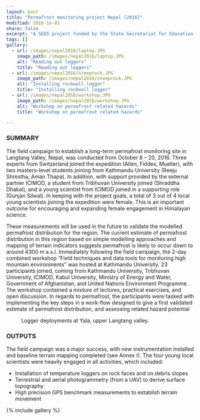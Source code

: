 ```yaml
---
layout: post
title: "Permafrost monitoring project Nepal [2016]"
modified: 2016-1o-01
share: false
excerpt: "A SEED project funded by the State Secretariat for Education, Research and Innovation/ ETH "
tags: []
gallery:
  - url: /images/nepal2016/laptop.JPG
    image_path: /images/nepal2016/laptop.JPG
    alt: "Reading out loggers"
    title: "Reading out loggers"
  - url: /images/nepal2016/steeprock.JPG
    image_path: /images/nepal2016/steeprock.JPG
    alt: "Installing rockwall logger"
    title: "Installing rockwall logger"
  - url: /images/nepal2016/workshop.JPG
    image_path: /images/nepal2016/workshop.JPG
    alt: "Workshop on permafrost related hazards"
    title: "Workshop on permafrost related hazards"

---
```


### SUMMARY

The field campaign to establish a long-term permafrost monitoring site in Langtang Valley, Nepal, was conducted from October 8 – 20, 2016.  Three experts from Switzerland joined the expedition (Allen, Fiddes, Mueller), with two masters-level students joining from Kathmandu University (Reeju Shrestha, Aman Thapa). In addition, with support provided by the external partner ICIMOD, a student from Tribhuvan University joined (Shraddha Dhakal), and a young scientist from ICIMOD joined in a supporting role (Gunjan Silwal). In keeping with the project goals, a total of 3 out of 4 local young scientists joining the expedition were female. This is an important outcome for encouraging and expanding female engagement in Himalayan science.

These measurements will be used in the future to validate the modelled permafrost distribution for the region. The current estimate of permafrost distribution in this region based on simple modelling approaches and mapping of terrain indicators suggests permafrost is likely to occur down to around 4300 m a.s.l. 
Immediately following the field campaign, the 2-day combined workshop “Field techniques and data tools for monitoring high mountain environments” was hosted at Kathmandu University. 23 participants joined, coming from Kathmandu University, Tribhuvan University, ICIMOD, Kabul University, Ministry of Energy and Water, Government of Afghanistan, and United Nations Environment Programme. The workshop contained a mixture of lectures, practical exercises, and open discussion. In regards to permafrost, the participants were tasked with implementing the key steps in a work-flow designed to give a first validated estimate of permafrost distribution, and assessing related hazard potential


<figure>
  <img src="{{ site.url }}{{ site.baseurl }}/images/nepal2016/yala_overview.png" alt="">
  <figcaption>Logger deployments at Yala, upper Langtang valley.</figcaption>
</figure> 


### OUTPUTS
The field campaign was a major success, with new instrumentation installed and baseline terrain mapping completed (see Annex I). The four young local scientists were heavily engaged in all activities, which included:
- Installation of temperature loggers on rock faces and on debris slopes
- Terrestrial and aerial photogrammetry (from a UAV) to derive surface topography
- High precision GPS benchmark measurements to establish terrain movement

{% include gallery  %}
